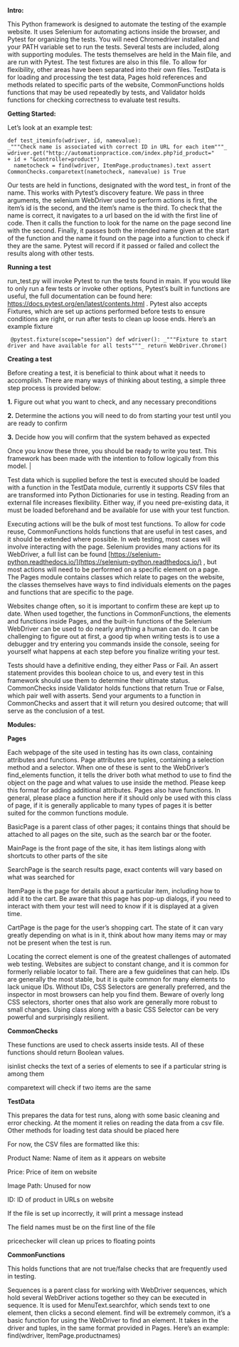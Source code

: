 **Intro:**

This Python framework is designed to automate the testing of the example website. It uses Selenium for automating actions inside the browser, and Pytest for organizing the tests. You will need Chromedriver installed and your PATH variable set to run the tests. Several tests are included, along with supporting modules. The tests themselves are held in the Main file, and are run with Pytest. The test fixtures are also in this file. To allow for flexibility, other areas have been separated into their own files. TestData is for loading and processing the test data, Pages hold references and methods related to specific parts of the website, CommonFunctions holds functions that may be used repeatedly by tests, and Validator holds functions for checking correctness to evaluate test results.

**Getting Started:**

Let’s look at an example test:

``` 
def test_iteminfo(wdriver, id, namevalue): 
_"""Check name is associated with correct ID in URL for each item"""_ 
wdriver.get("http://automationpractice.com/index.php?id_product="
+ id + "&controller=product")  
  nametocheck = find(wdriver, ItemPage.productnames).text assert CommonChecks.comparetext(nametocheck, namevalue) is True
```
Our tests are held in functions, designated with the word test_ in front of the name. This works with Pytest’s discovery feature. We pass in three arguments, the selenium WebDriver used to perform actions is first, the item’s id is the second, and the item’s name is the third. To check that the name is correct, it navigates to a url based on the id with the first line of code. Then it calls the function to look for the name on the page second line with the second. Finally, it passes both the intended name given at the start of the function and the name it found on the page into a function to check if they are the same. Pytest will record if it passed or failed and collect the results along with other tests.

**Running a test**

run_test.py will invoke Pytest to run the tests found in main. If you would like to only run a few tests or invoke other options, Pytest’s built in functions are useful, the full documentation can be found here: https://docs.pytest.org/en/latest/contents.html . Pytest also accepts Fixtures, which are set up actions performed before tests to ensure conditions are right, or run after tests to clean up loose ends. Here’s an example fixture

``` @pytest.fixture(scope="session") def wdriver(): _"""Fixture to start driver and have available for all tests"""_ return WebDriver.Chrome()``` 

**Creating a test**

Before creating a test, it is beneficial to think about what it needs to accomplish. There are many ways of thinking about testing, a simple three step process is provided below:

**1.** Figure out what you want to check, and any necessary preconditions

**2.** Determine the actions you will need to do from starting your test until you are ready to confirm

**3.** Decide how you will confirm that the system behaved as expected

Once you know these three, you should be ready to write you test. This framework has been made with the intention to follow logically from this model. 
|

Test data which is supplied before the test is executed should be loaded with a function in the TestData module, currently it supports CSV files that are transformed into Python Dictionaries for use in testing. Reading from an external file increases flexibility. Either way, if you need pre-existing data, it must be loaded beforehand and be available for use with your test function.

Executing actions will be the bulk of most test functions. To allow for code reuse, CommonFunctions holds functions that are useful in test cases, and it should be extended where possible. In web testing, most cases will involve interacting with the page. Selenium provides many actions for its WebDriver, a full list can be found [https://selenium-python.readthedocs.io/](https://selenium-python.readthedocs.io/) , but most actions will need to be performed on a specific element on a page. The Pages module contains classes which relate to pages on the website, the classes themselves have ways to find individuals elements on the pages and functions that are specific to the page.

Websites change often, so it is important to confirm these are kept up to date. When used together, the functions in CommonFunctions, the elements and functions inside Pages, and the built-in functions of the Selenium WebDriver can be used to do nearly anything a human can do. It can be challenging to figure out at first, a good tip when writing tests is to use a debugger and try entering you commands inside the console, seeing for yourself what happens at each step before you finalize writing your test.

Tests should have a definitive ending, they either Pass or Fail. An assert statement provides this boolean choice to us, and every test in this framework should use them to determine their ultimate status. CommonChecks inside Validator holds functions that return True or False, which pair well with asserts. Send your arguments to a function in CommonChecks and assert that it will return you desired outcome; that will serve as the conclusion of a test.

**Modules:**

**Pages**

Each webpage of the site used in testing has its own class, containing attributes and functions. Page attributes are tuples, containing a selection method and a selector. When one of these is sent to the WebDriver’s find_elements function, it tells the driver both what method to use to find the object on the page and what values to use inside the method. Please keep this format for adding additional attributes. Pages also have functions. In general, please place a function here if it should only be used with this class of page, if it is generally applicable to many types of pages it is better suited for the common functions module.

BasicPage is a parent class of other pages; it contains things that should be attached to all pages on the site, such as the search bar or the footer.

MainPage is the front page of the site, it has item listings along with shortcuts to other parts of the site

SearchPage is the search results page, exact contents will vary based on what was searched for

ItemPage is the page for details about a particular item, including how to add it to the cart. Be aware that this page has pop-up dialogs, if you need to interact with them your test will need to know if it is displayed at a given time.

CartPage is the page for the user’s shopping cart. The state of it can vary greatly depending on what is in it, think about how many items may or may not be present when the test is run.

Locating the correct element is one of the greatest challenges of automated web testing. Websites are subject to constant change, and it is common for formerly reliable locator to fail. There are a few guidelines that can help. IDs are generally the most stable, but it is quite common for many elements to lack unique IDs. Without IDs, CSS Selectors are generally preferred, and the inspector in most browsers can help you find them. Beware of overly long CSS selectors, shorter ones that also work are generally more robust to small changes. Using class along with a basic CSS Selector can be very powerful and surprisingly resilient.

**CommonChecks**

These functions are used to check asserts inside tests. All of these functions should return Boolean values.

isinlist checks the text of a series of elements to see if a particular string is among them

comparetext will check if two items are the same

**TestData**

This prepares the data for test runs, along with some basic cleaning and error checking. At the moment it relies on reading the data from a csv file. Other methods for loading test data should be placed here

For now, the CSV files are formatted like this:

Product Name: Name of item as it appears on website

Price: Price of item on website

Image Path: Unused for now

ID: ID of product in URLs on website

If the file is set up incorrectly, it will print a message instead

The field names must be on the first line of the file

pricechecker will clean up prices to floating points

**CommonFunctions**

This holds functions that are not true/false checks that are frequently used in testing.

Sequences is a parent class for working with WebDriver sequences, which hold several WebDriver actions together so they can be executed in sequence. It is used for MenuText.searchfor, which sends text to one element, then clicks a second element. find will be extremely common, it’s a basic function for using the WebDriver to find an element. It takes in the driver and tuples, in the same format provided in Pages. Here’s an example: find(wdriver, ItemPage.productnames)
